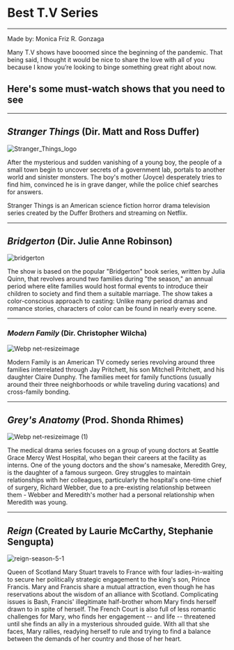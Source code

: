 # Best T.V Series 
---
Made by: Monica Friz R. Gonzaga

Many T.V shows have booomed since the beginning of the pandemic. That being said, I thought it would be nice to share the love with all of you because I know you’re looking to binge something great right about now. 

## Here's some must-watch shows that you need to see
---

## *Stranger Things* (Dir. Matt and Ross Duffer)
![Stranger_Things_logo](https://user-images.githubusercontent.com/102715141/161916747-6391d22e-cb30-4884-a77d-c9f37348a869.png)
 
After the mysterious and sudden vanishing of a young boy, the people of a small town begin to uncover secrets of a government lab, portals to another world and sinister monsters. The boy's mother (Joyce) desperately tries to find him, convinced he is in grave danger, while the police chief searches for answers. 

Stranger Things is an American science fiction horror drama television series created by the Duffer Brothers and streaming on Netflix.

---
## *Bridgerton* (Dir. Julie Anne Robinson)
![bridgerton](https://user-images.githubusercontent.com/102715141/161924965-55146b7a-e1fc-4200-b1fb-25bcbe9c9160.jpeg)

The show is based on the popular "Bridgerton" book series, written by Julia Quinn, that revolves around two families during "the season," an annual period where elite families would host formal events to introduce their children to society and find them a suitable marriage. The show takes a color-conscious approach to casting: Unlike many period dramas and romance stories, characters of color can be found in nearly every scene.

---

 ### *Modern Family* (Dir. Christopher Wilcha)
![Webp net-resizeimage](https://user-images.githubusercontent.com/102715141/161930904-e3e6c531-1989-4e67-9736-6f9a5ed4dfbb.jpg)

Modern Family is an American TV comedy series revolving around three families interrelated through Jay Pritchett, his son Mitchell Pritchett, and his daughter Claire Dunphy. The families meet for family functions (usually around their three neighborhoods or while traveling during vacations) and cross-family bonding.

---

## *Grey's Anatomy* (Prod. Shonda Rhimes)
![Webp net-resizeimage (1)](https://user-images.githubusercontent.com/102715141/161933596-2298eb34-e11b-4e10-803e-610d6d7771dd.jpg)

The medical drama series focuses on a group of young doctors at Seattle Grace Mercy West Hospital, who began their careers at the facility as interns. One of the young doctors and the show's namesake, Meredith Grey, is the daughter of a famous surgeon. Grey struggles to maintain relationships with her colleagues, particularly the hospital's one-time chief of surgery, Richard Webber, due to a pre-existing relationship between them - Webber and Meredith's mother had a personal relationship when Meredith was young.

---

## *Reign* (Created by Laurie McCarthy, Stephanie Sengupta)
![reign-season-5-1](https://user-images.githubusercontent.com/102715141/161935970-930c9761-d5ad-4a23-952f-96a7e0e3cc55.jpeg)

Queen of Scotland Mary Stuart travels to France with four ladies-in-waiting to secure her politically strategic engagement to the king's son, Prince Francis. Mary and Francis share a mutual attraction, even though he has reservations about the wisdom of an alliance with Scotland. Complicating issues is Bash, Francis' illegitimate half-brother whom Mary finds herself drawn to in spite of herself. The French Court is also full of less romantic challenges for Mary, who finds her engagement -- and life -- threatened until she finds an ally in a mysterious shrouded guide. With all that she faces, Mary rallies, readying herself to rule and trying to find a balance between the demands of her country and those of her heart.
